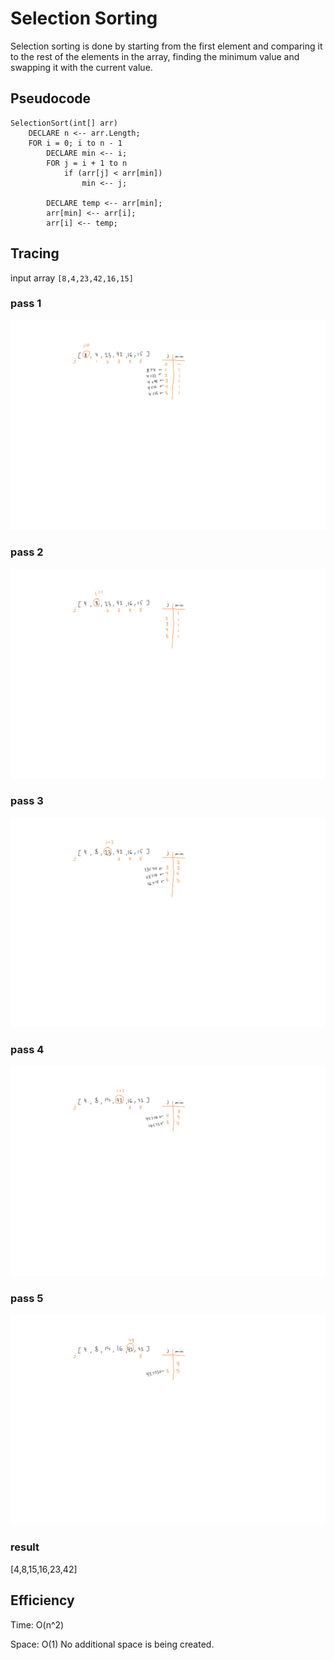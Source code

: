 # Selection Sorting

Selection sorting is done by starting from the first element and comparing it to the rest of the elements in the array, finding the minimum value and swapping it with the current value.

## Pseudocode

```Pseudocode
SelectionSort(int[] arr)
    DECLARE n <-- arr.Length;
    FOR i = 0; i to n - 1
        DECLARE min <-- i;
        FOR j = i + 1 to n
            if (arr[j] < arr[min])
                min <-- j;

        DECLARE temp <-- arr[min];
        arr[min] <-- arr[i];
        arr[i] <-- temp;
```

## Tracing

input array `[8,4,23,42,16,15]`

### pass 1

![pass 1](./assets/pass1.png)

### pass 2

![pass 2](./assets/pass2.png)

### pass 3

![pass 3](./assets/pass3.png)

### pass 4

![pass 4](./assets/pass4.png)

### pass 5

![pass 5](./assets/pass5.png)

### result

[4,8,15,16,23,42]

## Efficiency

Time: O(n^2)

Space: O(1)
No additional space is being created.

